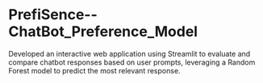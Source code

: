 # PrefiSence--ChatBot_Preference_Model
Developed an interactive web application using Streamlit to evaluate and compare chatbot responses based on user prompts, leveraging a Random Forest model to predict the most relevant response.
